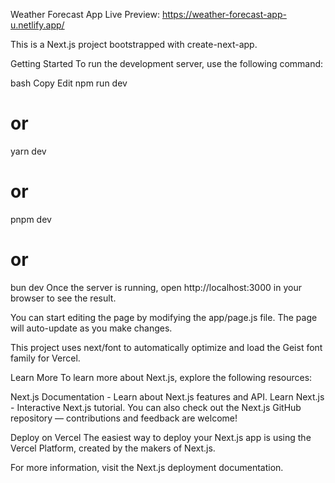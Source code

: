 Weather Forecast App
Live Preview: https://weather-forecast-app-u.netlify.app/

This is a Next.js project bootstrapped with create-next-app.

Getting Started
To run the development server, use the following command:

bash
Copy
Edit
npm run dev
# or
yarn dev
# or
pnpm dev
# or
bun dev
Once the server is running, open http://localhost:3000 in your browser to see the result.

You can start editing the page by modifying the app/page.js file. The page will auto-update as you make changes.

This project uses next/font to automatically optimize and load the Geist font family for Vercel.

Learn More
To learn more about Next.js, explore the following resources:

Next.js Documentation - Learn about Next.js features and API.
Learn Next.js - Interactive Next.js tutorial.
You can also check out the Next.js GitHub repository — contributions and feedback are welcome!

Deploy on Vercel
The easiest way to deploy your Next.js app is using the Vercel Platform, created by the makers of Next.js.

For more information, visit the Next.js deployment documentation.
